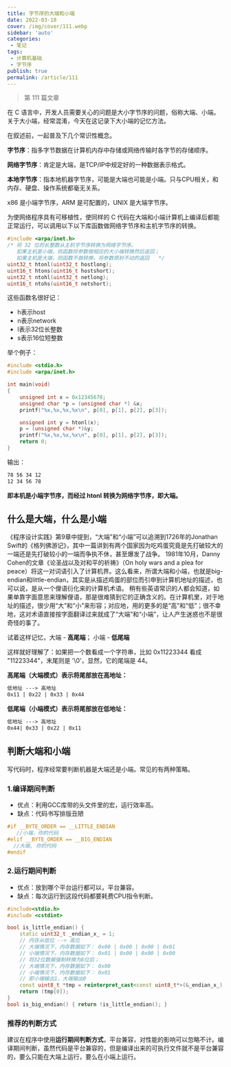 ```yaml
---
title: 字节序的大端和小端
date: 2022-03-10
cover: /img/cover/111.webp
sidebar: 'auto'
categories:
 - 笔记
tags:
 - 计算机基础
 - 字节序
publish: true
permalink: /article/111
---
```


> 第 111 篇文章
<!-- more -->

在 C 语言中，开发人员需要关心的问题是大小字节序的问题，俗称大端、小端。关于大小端，经常混淆，今天在这记录下大小端的记忆方法。

在叙述前，一起普及下几个常识性概念。

**字节序**：指多字节数据在计算机内存中存储或网络传输时各字节的存储顺序。

**网络字节序**：肯定是大端，是TCP/IP中规定好的一种数据表示格式。

**本地字节序**：指本地机器字节序，可能是大端也可能是小端。只与CPU相关，和内存、硬盘、操作系统都毫无关系。

x86 是小端字节序，ARM 是可配置的，UNIX 是大端字节序。

为使网络程序具有可移植性，使同样的 C 代码在大端和小端计算机上编译后都能正常运行，可以调用以下以下库函数做网络字节序和主机字节序的转换。

```c
#include <arpa/inet.h>  
/* 将 32 位的长整数从主机字节序转换为网络字节序。
   如果主机是小端，则函数将参数做相应的大小端转换然后返回；
   如果主机是大端，则函数不做转换，将参数原封不动的返回   */
uint32_t htonl(uint32_t hostlong);      
uint16_t htons(uint16_t hostshort);  
uint32_t ntohl(uint32_t netlong);  
uint16_t ntohs(uint16_t netshort);
```
这些函数名很好记：
- h表示host
- n表示network
- l表示32位长整数
- s表示16位短整数

举个例子：
```c
#include <stdio.h>
#include <arpa/inet.h>

int main(void)
{
    unsigned int x = 0x12345678;
    unsigned char *p = (unsigned char *) &x;
    printf("%x,%x,%x,%x\n", p[0], p[1], p[2], p[3]);

    unsigned int y = htonl(x);
    p = (unsigned char *)&y;
    printf("%x,%x,%x,%x\n", p[0], p[1], p[2], p[3]);
    return 0;
}
```
输出：

```md
78 56 34 12  
12 34 56 78
```
**即本机是小端字节序，而经过 htonl 转换为网络字节序，即大端。**


## 什么是大端，什么是小端
《程序设计实践》第9章中提到，“大端”和“小端”可以追溯到1726年的Jonathan Swift的《格列佛游记》，其中一篇讲到有两个国家因为吃鸡蛋究竟是先打破较大的一端还是先打破较小的一端而争执不休，甚至爆发了战争。
1981年10月，Danny Cohen的文章《论圣战以及对和平的祈祷》（On holy wars and a plea for peace）将这一对词语引入了计算机界。这么看来，所谓大端和小端，也就是big-endian和little-endian，其实是从描述鸡蛋的部位而引申到计算机地址的描述，也可以说，是从一个俚语衍化来的计算机术语。 稍有些英语常识的人都会知道，如果单靠字面意思来理解俚语，那是很难猜到它的正确含义的。在计算机里，对于地址的描述，很少用“大”和“小”来形容；对应地，用的更多的是“高”和“低”；很不幸地，这对术语直接按字面翻译过来就成了“大端”和“小端”，让人产生迷惑也不是很奇怪的事了。

试着这样记忆，大端 - **高尾端**； 小端 - **低尾端**

这样就好理解了：如果把一个数看成一个字符串，比如 0x11223344 看成 "11223344"，末尾则是 '\0'，显然，它的尾端是 44。

**高尾端（大端模式）表示将尾部放在高地址：**

```md
低地址 ---> 高地址
0x11 | 0x22 | 0x33 | 0x44
```

**低尾端（小端模式）表示将尾部放在低地址：**

```md
低地址 ---> 高地址
0x44| 0x33 | 0x22 | 0x11
```

## 判断大端和小端
写代码时，程序经常要判断机器是大端还是小端。常见的有两种策略。

### 1.编译期间判断
- 优点：利用GCC库带的头文件里的宏，运行效率高。
- 缺点：代码书写排版丑陋

```cpp
#if __BYTE_ORDER == __LITTLE_ENDIAN
   //小端，你的代码
#elif __BYTE_ORDER == __BIG_ENDIAN
  //大端, 你的代码
#endif
```


### 2.运行期间判断
- 优点：放到哪个平台运行都可以，平台兼容。
- 缺点：每次运行到这段代码都要耗费CPU指令判断。

```cpp
#include<stdio.h>
#include <cstdint>

bool is_little_endian() { 
    static uint32_t _endian_x_ = 1;
    // 内存从低位 --> 高位
    // 大端情况下，内存数据如下： 0x00 | 0x00 | 0x00 | 0x01
    // 小端情况下，内存数据如下： 0x01 | 0x00 | 0x00 | 0x00
    // 将32位数据强制转换为8位后；
    // 大端情况下，内存数据如下： 0x00
    // 小端情况下，内存数据如下： 0x01
    // 即小端输出1，大端输出0
    const uint8_t *tmp = reinterpret_cast<const uint8_t*>(&_endian_x_);
    return (tmp[0]); 
}
bool is_big_endian() { return !is_little_endian(); }
```

### 推荐的判断方式
建议在程序中使用**运行期间判断方式**，平台兼容，对性能的影响可以忽略不计。编译期间判断，虽然代码是平台兼容的，但是编译出来的可执行文件就不是平台兼容的，要么只能在大端上运行，要么在小端上运行。
